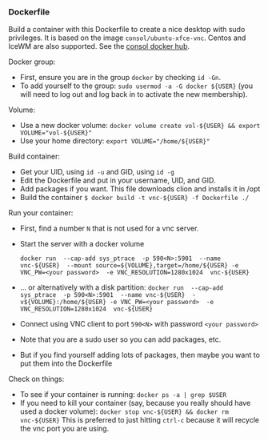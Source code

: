 
### Dockerfile
Build a container with this Dockerfile to create a nice desktop with sudo privileges.  It is based on the image `consol/ubuntu-xfce-vnc`.  Centos and IceWM are also supported. See the [consol docker hub](https://hub.docker.com/r/consol/ubuntu-xfce-vnc/).  

Docker group:
* First, ensure you are in the group `docker` by checking `id -Gn`. 
* To add yourself to the group: `sudo usermod -a -G docker ${USER}` (you will need to log out and log back in to activate the new membership).

Volume: 
* Use a new docker volume: `docker volume create vol-${USER} && export VOLUME="vol-${USER}"`
* Use your home directory: `export VOLUME="/home/${USER}"`

Build container:
* Get your UID, using `id -u` and GID, using `id -g`
* Edit the Dockerfile and put in your username, UID, and GID.
* Add packages if you want.  This file downloads clion and installs it in /opt
* Build the container `$ docker build -t vnc-${USER} -f Dockerfile ./`

Run your container:
* First, find a number `N` that is not used for a vnc server.
* Start the server with a docker volume

    `docker run 
       --cap-add sys_ptrace 
       -p 590<N>:5901 
       --name vnc-${USER} 
       --mount source=${VOLUME},target=/home/${USER}
       -e VNC_PW=<your password> 
       -e VNC_RESOLUTION=1280x1024 
	     vnc-${USER}`
* ... or alternatively with a disk partition:
    `docker run 
       --cap-add sys_ptrace 
       -p 590<N>:5901 
       --name vnc-${USER} 
       -v${VOLUME}:/home/${USER}
       -e VNC_PW=<your password> 
       -e VNC_RESOLUTION=1280x1024 
	      vnc-${USER}`

* Connect using VNC client to port `590<N>` with password `<your password>`
* Note that you are a sudo user so you can add packages, etc. 
* But if you find yourself adding lots of packages, then maybe you want to put them into the Dockerfile

Check on things:
* To see if your container is running: 
`docker ps -a | grep $USER`
* If you need to kill your container (say, because you really should have used a docker volume): 
`docker stop vnc-${USER} && docker rm vnc-${USER}`
This is preferred to just hitting `ctrl-c` because it will recycle the vnc port you are using.



